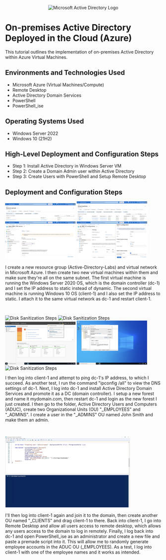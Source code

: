 <p align="center">
<img src="https://i.imgur.com/pU5A58S.png" alt="Microsoft Active Directory Logo"/>
</p>

<h1>On-premises Active Directory Deployed in the Cloud (Azure)</h1>
This tutorial outlines the implementation of on-premises Active Directory within Azure Virtual Machines.<br />

<h2>Environments and Technologies Used</h2>

- Microsoft Azure (Virtual Machines/Compute)
- Remote Desktop
- Active Directory Domain Services
- PowerShell
- PowerShell_ise

<h2>Operating Systems Used </h2>

- Windows Server 2022
- Windows 10 (21H2)

<h2>High-Level Deployment and Configuration Steps</h2>

- Step 1: Install Active Directory in Windows Server VM
- Step 2: Create a Domain Admin user within Active Directory
- Step 3: Create Users with PowerShell and Setup Remote Desktop

<h2>Deployment and Configuration Steps</h2>

<p>
<img src="https://github.com/robertgetino/configure-ad/blob/b45fb1bdf3aa1dc3bddc2eef22617151279151ed/resourcegroup.png" height="45%" width="45%" alt="Disk Sanitization Steps"> <img src="https://github.com/robertgetino/configure-ad/blob/088019b90a9c546f832f055ed73f9a19ed83fc97/client1%26dc1vm.png" height="45%" width="45%" alt="Disk Sanitization Steps"> <img src="https://github.com/robertgetino/configure-ad/blob/5e0fc868a826348785338598ac6303efe8318e23/client1privateipaddress.png" height="45%" width="45%" alt="Disk Sanitization Steps"> <img src="https://github.com/robertgetino/configure-ad/blob/a90b9e33ae9d5dac59a5ba0b4744301851becbfc/dc1privateipaddress.png" height="45%" width="45%" alt="Disk Sanitization Steps"/>
</p>
<p>
I create a new resource group (Active-Directory-Labs) and virtual network in Microsoft Azure. I then create two new virtual machines within them and make sure they're all on the same subnet. The first virtual machine is running the Windows Server 2020 OS, which is the domain controller (dc-1) and I set the IP address to static instead of dynamic. The second virtual machine is running Windows 10 OS (client-1) and I also set the IP address to static. I attach it to the same virtual network as dc-1 and restart client-1.
</p>
<br />

<p>
<img src="https://github.com/robertgetino/configure-ad/blob/c892cae143c055992b3385f46dc684b15132b5e0/pingdc1.png" height="45%" width="45%" alt="Disk Sanitization Steps"/> <img src="https://github.com/robertgetino/configure-ad/blob/a6e26e973bd38094fd7c1be1384c2920930851f1/ipconfig%20%3Aall.png" height="45%" width="45%" alt="Disk Sanitization Steps"> <img src="https://github.com/robertgetino/configure-ad/blob/fff72b833113b7e3cebfd91649f3878397bf13b7/promote%20as%20dc.png" height="45%" width="45%" alt="Disk Sanitization Steps"> <img src="https://github.com/robertgetino/configure-ad/blob/55a1baf0e0aaf017debd00f87019a87c8e869621/admin%20ou.png" height="45%" width="45%" alt="Disk Sanitization Steps"> <img src="https://i.imgur.com/DJmEXEB.png" height="45%" width="45%" alt="Disk Sanitization Steps"/>
</p>
<p>
I then log into client-1 and attempt to ping dc-1's IP address, to which I succeed. As another test, I run the command "ipconfig /all" to view the DNS settings of dc-1. Next, I log into dc-1 and install Active Directory Domain Services and promote it as a DC (domain controller). I setup a new forest and name it mydomain.com, then restart dc-1 and login as the new forest I just created. I then go to the folder, Active Directory Users and Computers (ADUC), create two Organizational Units (OU) "_EMPLOYEES" and "_ADMINS". I create a user in the "_ADMINS" OU named John Smith and make them an admin.
</p>
<br />

<p>
<img src="https://github.com/robertgetino/configure-ad/blob/79be43d12a9e7049ecbd2f8b50ac4513e9858df0/PowerShell.png" height="80%" width="80%" alt="Disk Sanitization Steps"/>
</p>
<p>
I'll then log into client-1 again and join it to the domain, then create another OU named "_CLIENTS" and drag client-1 to there. Back into client-1, I go into Remote Desktop and allow all users access to remote desktop, which allows any users access to the domain to log in remotely. Finally, I log back into dc-1 and open PowerShell_ise as an administrator and create a new file and paste a premade script into it. This will allow me to randomly generate employee accounts in the ADUC OU (_EMPLOYEES). As a test, I log into client-1 with one of the employee names and it works as intended.
</p>
<br />
